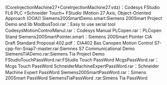 (CoreInjectionMachine27+CoreInjectionMachine27.vdz)：Codesys FStudio FL6 PLC +Schneider Touch+ FStudio (Motion 27 Axis, Object-Oriented Approach (OOA))
Siemens200SmartDemo.smart:Siemens 200Smart Project Demo and lib 
ModbusTool.rar：Easy to use serial tool
CodesysMotionControlManul.rar：Codesys Manual
PLCopen.rar：PLCopen Stand
Siemens200SmartPointer.smart：Siemens 200Smart Pointer
CiA Draft Standard Proposal 402.pdf：CIA402 Bas Canopen Motion Control
S7-cpp-for-Snap7-master.rar:Siemnes S7 Communicational Demo
SiemensTIADemo.rar:Siemens Tia Project Demo
FStudioTouchPassWord.rar:FStudio Touch PassWord
McgsPassWord.rar：Mcgs Touch PassWord
SchneiderMachineExpertPassWord.rar：Schneider Machine Expert PassWord
Siemens200SmartPassWord.rar：Simens 200Smart PassWord
SiemensTiaPassWord .rar:Simens Tia PassWord
